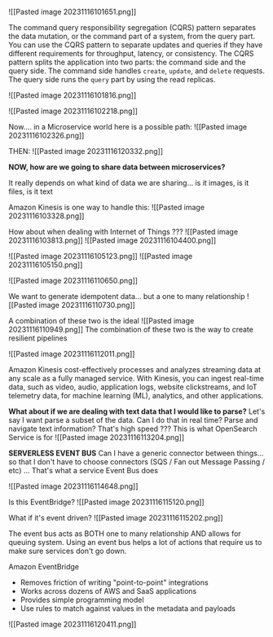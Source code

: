 ![[Pasted image 20231116101651.png]]

The command query responsibility segregation (CQRS) pattern separates the data mutation, or the command part of a system, from the query part. You can use the CQRS pattern to separate updates and queries if they have different requirements for throughput, latency, or consistency. The CQRS pattern splits the application into two parts: the command side and the query side. The command side handles `create`, `update`, and `delete` requests. The query side runs the `query` part by using the read replicas.

![[Pasted image 20231116101816.png]]

![[Pasted image 20231116102218.png]]

Now.... in a Microservice world here is a possible path:
![[Pasted image 20231116102326.png]]

THEN:
![[Pasted image 20231116120332.png]]

**NOW, how are we going to share data between microservices?**

It really depends on what kind of data we are sharing... is it images, is it files, is it text

Amazon Kinesis is one way to handle this:
![[Pasted image 20231116103328.png]]

How about when dealing with Internet of Things ???
![[Pasted image 20231116103813.png]]
![[Pasted image 20231116104400.png]]

![[Pasted image 20231116105123.png]]
![[Pasted image 20231116105150.png]]

![[Pasted image 20231116110650.png]]

We want to generate idempotent data... but a one to many relationship 
![[Pasted image 20231116110730.png]]

A combination of these two is the ideal
![[Pasted image 20231116110949.png]]
The combination of these two is the way to create resilient pipelines 

![[Pasted image 20231116112011.png]]

Amazon Kinesis cost-effectively processes and analyzes streaming data at any scale as a fully managed service. With Kinesis, you can ingest real-time data, such as video, audio, application logs, website clickstreams, and IoT telemetry data, for machine learning (ML), analytics, and other applications.

**What about if we are dealing with text data that I would like to parse?**
Let's say I want parse a subset of the data. Can I do that in real time? Parse and navigate text information? That's high speed ??? This is what OpenSearch Service is for
![[Pasted image 20231116113204.png]]


**SERVERLESS EVENT BUS**
Can I have a generic connector between things... so that I don't have to choose connectors (SQS / Fan out Message Passing / etc) ... That's what a service Event Bus does

![[Pasted image 20231116114648.png]]

Is this EventBridge?
![[Pasted image 20231116115120.png]]

What if it's event driven?
![[Pasted image 20231116115202.png]]

The event bus acts as BOTH one to many relationship AND allows for queuing system. Using an event bus helps a lot of actions that require us to make sure services don't go down.

Amazon EventBridge
* Removes friction of writing "point-to-point" integrations
* Works across dozens of AWS and SaaS applications
* Provides simple programming model
* Use rules to match against values in the metadata and payloads

![[Pasted image 20231116120411.png]]

